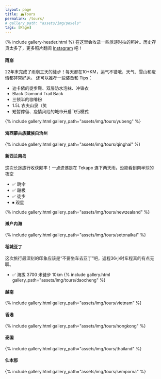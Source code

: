 ```yaml
---
layout: page
title: 🏔️Tours
permalink: /tours/
# gallery_path: "assets/img/pexels"
tags: [Page]
---
```

{% include gallery-header.html %}
在这里会收录一些旅游时拍的照片。历史存货太多了，更多照片翻阅 [Instagram](https://www.instagram.com/tiant167/) 吧！

#### 雨崩
22年末完成了雨崩三天的徒步！每天都在10+KM，运气不错哦，天气、雪山和疫情都非常好运。
还可以推荐一些装备和 Tips：
- 迪卡侬的徒步鞋、双层防水泡袜、冲锋衣
- Black Diamond Trail Back
- 三顿半的咖啡粉
- 1.5L 农夫山泉（笑
- 短暂停留、疫情风险的城市开启飞行模式

{% include gallery.html gallery_path="assets/img/tours/yubeng" %}

#### 海西蒙古族藏族自治州
{% include gallery.html gallery_path="assets/img/tours/qinghai" %}

#### 新西兰南岛
这次长途旅行收获颇丰！一点遗憾是在 Tekapo 连下两天雨，没能看到南半球的夜空

- ✅ 跳伞
- ✅ 蹦极
- ✅ 徒步
- ⏹ 观星

{% include gallery.html gallery_path="assets/img/tours/newzealand" %}

#### 濑户内海

{% include gallery.html gallery_path="assets/img/tours/setonaikai" %}

#### 稻城亚丁
这次旅行最深刻的印象应该是“不要坐车去亚丁”吧，返程36小时车程真的有点无聊。

- ✅ 海拔 3700 米徒步 10km
{% include gallery.html gallery_path="assets/img/tours/daocheng" %}

#### 越南
{% include gallery.html gallery_path="assets/img/tours/vietnam" %}

#### 香港
{% include gallery.html gallery_path="assets/img/tours/hongkong" %}

#### 泰国
{% include gallery.html gallery_path="assets/img/tours/thailand" %}

#### 仙本那
{% include gallery.html gallery_path="assets/img/tours/semporna" %}
